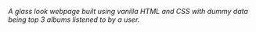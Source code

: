 _A glass look webpage built using vanilla HTML and CSS with dummy data being top 3 albums listened to by a user._
